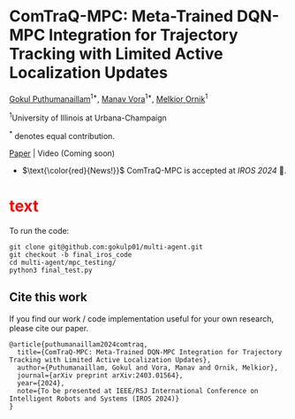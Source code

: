# ComTraQ-MPC: Meta-Trained DQN-MPC Integration for Trajectory Tracking with Limited Active Localization Updates

[Gokul Puthumanaillam](https://gokulp01.github.io/)<sup>1*</sup>,
[Manav Vora](https://manavvora.github.io)<sup>1*</sup>,
[Melkior Ornik](https://vita-group.github.io/)<sup>1</sup>

<sup>1</sup>University of Illinois at Urbana-Champaign

<sup>\*</sup> denotes equal contribution.

[Paper](https://arxiv.org/pdf/2403.01564) | Video (Coming soon)

- $\text{\color{red}{News!}}$ ComTraQ-MPC is accepted at _IROS 2024_ 🎉.

## <h1 style="color: red">text</h1>

To run the code:

```
git clone git@github.com:gokulp01/multi-agent.git
git checkout -b final_iros_code
cd multi-agent/mpc_testing/
python3 final_test.py
```

## Cite this work

If you find our work / code implementation useful for your own research, please cite our paper.

```
@article{puthumanaillam2024comtraq,
  title={ComTraQ-MPC: Meta-Trained DQN-MPC Integration for Trajectory Tracking with Limited Active Localization Updates},
  author={Puthumanaillam, Gokul and Vora, Manav and Ornik, Melkior},
  journal={arXiv preprint arXiv:2403.01564},
  year={2024},
  note={To be presented at IEEE/RSJ International Conference on Intelligent Robots and Systems (IROS 2024)}
}
```
